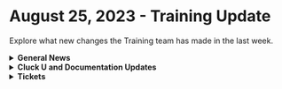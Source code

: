 # August 25, 2023 - Training Update

Explore what new changes the Training team has made in the last week.

<details>

<summary><strong>General News</strong></summary>

* [We've updated the times on our Rewst 104 \~ 106 training to give a 15-minute break between](https://calendly.com/cluck-u):&#x20;
  * Mondays: Rewst 101 @ 12pm EST + Rewst 104 @ 1:15pm EST
  * Tuesdays: Rewst 102 @ 12pm EST + Rewst 105 @ 1:15pm EST
  * Wednesdays: Rewst 103 @ 12pm EST + Rewst 106 @ 1:15pm EST
  * Thursdays: ROC AMA @ 12pm EST
* Join us in our new [Cluck-U Discord channel](https://discord.com/channels/936789089703845988/1121465945295167588) if you have any questions, comments, or concerns!

</details>

<details>

<summary><strong>Cluck U and Documentation Updates</strong></summary>

**Cluck University**

* Added links to relevant videos on the [Rewst 101 page](broken-reference).

**Documentation**

* [Open Mic - August 18th Video and Page Added](../../roc-open-mics/roc-open-mics-north-america/2023-roc-open-mics/august-18th-2023-info-nuggets-and-jinja-burgers.md)
* Updates and Fixes
  * Updated [Connectwise Pods documentation](broken-reference) to include steps for Adding Pods to Tickets
  * Fixed some broken links on the front page
  * Fixed the IT Glue Documentation link on the [IT Glue Integration Setup Page](../../../documentation/configuration/integrations/integration-guides/it-glue-integration-setup.md).
  * Fixed the Workflow and Crate links on the [Rewst Terminology Page](broken-reference).
  * Fixed Broken links on [Actions in Rewst page](../../../documentation/automations/actions-in-rewst/).
  * Fixed code snippet and formatting errors on the [Dynamic Options and Inputs page](../../../documentation/automations/forms/intro-to-forms.md).
  * Removed broken links on the [Workflow Notes page](broken-reference).
  * Fixed Broken Rewst platform links on all integration setup pages.
  * Various punctuation and formatting fixes on all the integration setup pages.

</details>

<details>

<summary><strong>Tickets</strong></summary>

With the ROC now using Halo for their ticketing system, this is when you should find a ticket created for you!

* [ ] A discussion with a ROC engineer that doesn't result in a fix on first discussion
* [ ] If you have a call to troubleshoot, create workflows or other ROC work
* [ ] For all onboarding or expansion work
* [ ] If a call results in a new workflow idea or request

If you'd like to manually create a ticket yourself, review the "Rewst Support" section at the bottom of this page.

</details>
